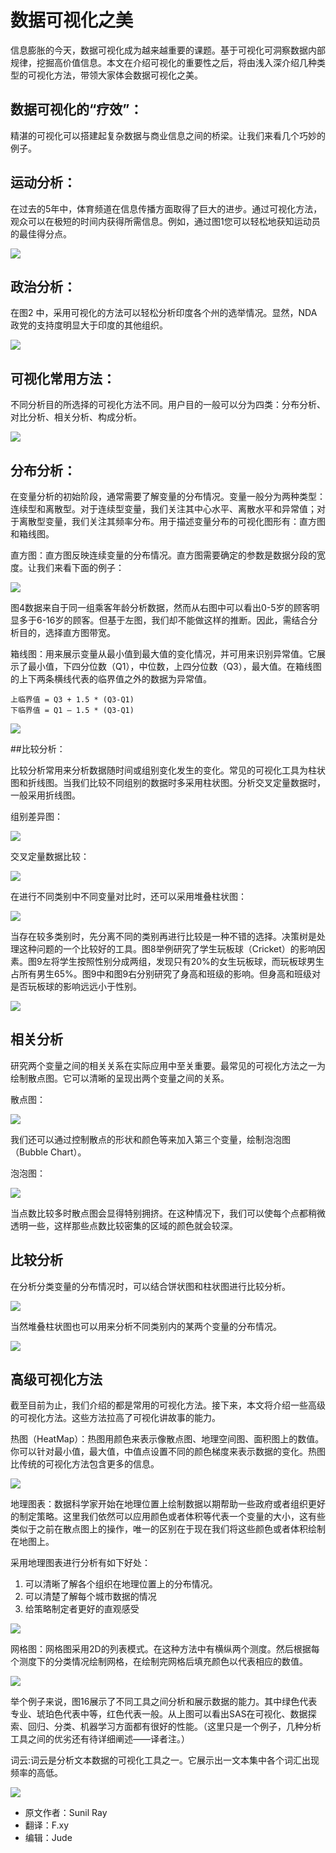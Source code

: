 
# 数据可视化之美

信息膨胀的今天，数据可视化成为越来越重要的课题。基于可视化可洞察数据内部规律，挖掘高价值信息。本文在介绍可视化的重要性之后，将由浅入深介绍几种类型的可视化方法，带领大家体会数据可视化之美。

## 数据可视化的“疗效”：

精湛的可视化可以搭建起复杂数据与商业信息之间的桥梁。让我们来看几个巧妙的例子。

## 运动分析：

在过去的5年中，体育频道在信息传播方面取得了巨大的进步。通过可视化方法，观众可以在极短的时间内获得所需信息。例如，通过图1您可以轻松地获知运动员的最佳得分点。

![](http://mmbiz.qpic.cn/mmbiz/ghbI8QDvgWvZd7WeVvZdnQMsdUSsm2398jia6hl37PLqRdm5Rbr3jibz3UeVNxgmPK2V2EsU6rzibibaXqc6lVywsQ/640?wx_fmt=png&tp=webp&wxfrom=5)


## 政治分析：

在图2 中，采用可视化的方法可以轻松分析印度各个州的选举情况。显然，NDA政党的支持度明显大于印度的其他组织。

![](http://mmbiz.qpic.cn/mmbiz/ghbI8QDvgWvZd7WeVvZdnQMsdUSsm239OLR5GJQ61VkMAuQUJEDxAibEKiaaC36MUvqsGColO9T42fR6gbibKwv2Q/640?wx_fmt=jpeg&tp=webp&wxfrom=5)

## 可视化常用方法：

不同分析目的所选择的可视化方法不同。用户目的一般可以分为四类：分布分析、对比分析、相关分析、构成分析。

![](http://mmbiz.qpic.cn/mmbiz/ghbI8QDvgWvZd7WeVvZdnQMsdUSsm239H1pOqqP1pJYXAIRgAUgibY5kHvntVPRLPLMIk835w1gEgNicXn2X5v2A/640?wx_fmt=jpeg&tp=webp&wxfrom=5)


## 分布分析：

在变量分析的初始阶段，通常需要了解变量的分布情况。变量一般分为两种类型：连续型和离散型。对于连续型变量，我们关注其中心水平、离散水平和异常值；对于离散型变量，我们关注其频率分布。用于描述变量分布的可视化图形有：直方图和箱线图。

直方图：直方图反映连续变量的分布情况。直方图需要确定的参数是数据分段的宽度。让我们来看下面的例子：

![](http://mmbiz.qpic.cn/mmbiz/ghbI8QDvgWvZd7WeVvZdnQMsdUSsm239n3ib0FveV0jefso7FIHlaahpaU2cVxAb63gibDicdRoVuDXmqLibxFhOoA/640?wx_fmt=png&tp=webp&wxfrom=5)

图4数据来自于同一组乘客年龄分析数据，然而从右图中可以看出0-5岁的顾客明显多于6-16岁的顾客。但基于左图，我们却不能做这样的推断。因此，需结合分析目的，选择直方图带宽。

箱线图：用来展示变量从最小值到最大值的变化情况，并可用来识别异常值。它展示了最小值，下四分位数（Q1），中位数，上四分位数（Q3），最大值。在箱线图的上下两条横线代表的临界值之外的数据为异常值。

```
上临界值 = Q3 + 1.5 * (Q3-Q1)
下临界值 = Q1 – 1.5 * (Q3-Q1)
```

![](http://mmbiz.qpic.cn/mmbiz/ghbI8QDvgWvZd7WeVvZdnQMsdUSsm239CgibWyRZAnFYO9BwF4ANGKFX3mYDdiaMzRyg5d5YI6Gf0rGDmkM79e5w/640?wx_fmt=png&tp=webp&wxfrom=5)


##比较分析：

比较分析常用来分析数据随时间或组别变化发生的变化。常见的可视化工具为柱状图和折线图。当我们比较不同组别的数据时多采用柱状图。分析交叉定量数据时，一般采用折线图。

组别差异图：

![](http://mmbiz.qpic.cn/mmbiz/ghbI8QDvgWvZd7WeVvZdnQMsdUSsm239Rc3mOQqtNKSic9bFZUafD19qKJuQGvsq6fE2mHEQHqRAkqkK241MmsA/640?wx_fmt=png&tp=webp&wxfrom=5)

交叉定量数据比较：

![](http://mmbiz.qpic.cn/mmbiz/ghbI8QDvgWvZd7WeVvZdnQMsdUSsm239CxIkIsu8sM2RsaWHwyEsBf3fZ6yJYHE9qGfqaZUhe9C7CO5bm4X6kw/640?wx_fmt=png&tp=webp&wxfrom=5)


在进行不同类别中不同变量对比时，还可以采用堆叠柱状图：

![](http://mmbiz.qpic.cn/mmbiz/ghbI8QDvgWvZd7WeVvZdnQMsdUSsm239PAtslzsAdDcNJmQQw8mrvDeibql0LPLxnbgribEzA3rX2nAeo2NpVZXQ/640?wx_fmt=png&tp=webp&wxfrom=5)


当存在较多类别时，先分离不同的类别再进行比较是一种不错的选择。决策树是处理这种问题的一个比较好的工具。图8举例研究了学生玩板球（Cricket）的影响因素。图9左将学生按照性别分成两组，发现只有20%的女生玩板球，而玩板球男生占所有男生65%。图9中和图9右分别研究了身高和班级的影响。但身高和班级对是否玩板球的影响远远小于性别。


![](http://mmbiz.qpic.cn/mmbiz/ghbI8QDvgWvZd7WeVvZdnQMsdUSsm239r1akK5kNnv2eMWtm4TtIibVGaCJcMfxZojtOp5KicWs09iam3Tenr3myA/640?wx_fmt=png&tp=webp&wxfrom=5)

## 相关分析

研究两个变量之间的相关关系在实际应用中至关重要。最常见的可视化方法之一为绘制散点图。它可以清晰的呈现出两个变量之间的关系。

散点图：

![](http://mmbiz.qpic.cn/mmbiz/ghbI8QDvgWvZd7WeVvZdnQMsdUSsm239Ju0qBDTUr6364tuR6Z5jXauJ0tMSFyceRR8D1yctoqiaC7KExrXupiag/0?wx_fmt=gif&tp=webp&wxfrom=5)

我们还可以通过控制散点的形状和颜色等来加入第三个变量，绘制泡泡图（Bubble Chart）。

泡泡图：

![]([http://mmbiz.qpic.cn/mmbiz/ghbI8QDvgWvZd7WeVvZdnQMsdUSsm239fKPYj4pST3icfiaKeGtcCXHBdl9oBX4zic57Zu1edT5libwVnNbEaFGxmQ/640?wx_fmt=png&tp=webp&wxfrom=5)


当点数比较多时散点图会显得特别拥挤。在这种情况下，我们可以使每个点都稍微透明一些，这样那些点数比较密集的区域的颜色就会较深。

## 比较分析

在分析分类变量的分布情况时，可以结合饼状图和柱状图进行比较分析。

![](http://mmbiz.qpic.cn/mmbiz/ghbI8QDvgWvZd7WeVvZdnQMsdUSsm2398X5Dqx6yoZxsAA4lGqibbbjwicTd4ZyKA0BeJAXMe5pGIIZkcJ58iaxKw/640?wx_fmt=png&tp=webp&wxfrom=5)

当然堆叠柱状图也可以用来分析不同类别内的某两个变量的分布情况。

![](http://mmbiz.qpic.cn/mmbiz/ghbI8QDvgWvZd7WeVvZdnQMsdUSsm239PAtslzsAdDcNJmQQw8mrvDeibql0LPLxnbgribEzA3rX2nAeo2NpVZXQ/640?wx_fmt=png&tp=webp&wxfrom=5)

## 高级可视化方法

截至目前为止，我们介绍的都是常用的可视化方法。接下来，本文将介绍一些高级的可视化方法。这些方法拉高了可视化讲故事的能力。

热图（HeatMap）：热图用颜色来表示像散点图、地理空间图、面积图上的数值。你可以针对最小值，最大值，中值点设置不同的颜色梯度来表示数据的变化。热图比传统的可视化方法包含更多的信息。

![](http://mmbiz.qpic.cn/mmbiz/ghbI8QDvgWvZd7WeVvZdnQMsdUSsm2393icN8DoRohZR2FaxGlTVFVBI8sqS2fGGxlXNCfTI1erO5FHP3zx1PrQ/640?wx_fmt=png&tp=webp&wxfrom=5)

地理图表：数据科学家开始在地理位置上绘制数据以期帮助一些政府或者组织更好的制定策略。这里我们依然可以应用颜色或者体积等代表一个变量的大小，这有些类似于之前在散点图上的操作，唯一的区别在于现在我们将这些颜色或者体积绘制在地图上。

采用地理图表进行分析有如下好处：

1. 可以清晰了解各个组织在地理位置上的分布情况。
2. 可以清楚了解每个城市数据的情况
3. 给策略制定者更好的直观感受

![](http://mmbiz.qpic.cn/mmbiz/ghbI8QDvgWvZd7WeVvZdnQMsdUSsm239jNvXVTCGKcyqwhOkSbjIFFNxYzU0TJxT6GGfBWce13Y8ibU1VZrkaiaw/640?wx_fmt=png&tp=webp&wxfrom=5)

网格图：网格图采用2D的列表模式。在这种方法中有横纵两个测度。然后根据每个测度下的分类情况绘制网格，在绘制完网格后填充颜色以代表相应的数值。

![](http://mmbiz.qpic.cn/mmbiz/ghbI8QDvgWvZd7WeVvZdnQMsdUSsm239yHITja24yAJBO0RmcAXJUyR3CWP38fIKaiaVluY5gwoevjONq1icPibpQ/640?wx_fmt=png&tp=webp&wxfrom=5)

举个例子来说，图16展示了不同工具之间分析和展示数据的能力。其中绿色代表专业、琥珀色代表中等，红色代表一般。从上图可以看出SAS在可视化、数据探索、回归、分类、机器学习方面都有很好的性能。（这里只是一个例子，几种分析工具之间的优劣还有待详细阐述——译者注。）

词云:词云是分析文本数据的可视化工具之一。它展示出一文本集中各个词汇出现频率的高低。

![](http://mmbiz.qpic.cn/mmbiz/ghbI8QDvgWvZd7WeVvZdnQMsdUSsm239rRXwiaYCypLsLJQdNaoeNJYrllTrSUVERQLYY86Tb5yFPjyXIeSd8zg/640?wx_fmt=png&tp=webp&wxfrom=5)

- 原文作者：Sunil Ray
- 翻译：F.xy
- 编辑：Jude
